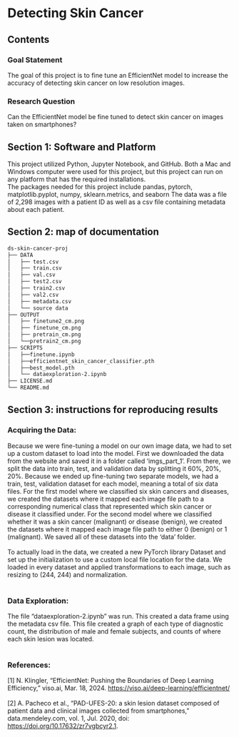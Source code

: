 # Detecting Skin Cancer
## Contents
### Goal Statement
The goal of this project is to fine tune an EfficientNet model to increase the accuracy of detecting skin cancer on low resolution images.
### Research Question
Can the EfficientNet model be fine tuned to detect skin cancer on images taken on smartphones?
## Section 1: Software and Platform
This project utilized Python, Jupyter Notebook, and GitHub. Both a Mac and Windows computer were used for this project, but this project can run on any platform that has the required installations. <br />
The packages needed for this project include pandas, pytorch, matplotlib.pyplot, numpy, sklearn.metrics, and seaborn 
The data was a file of 2,298 images with a patient ID as well as a csv file containing metadata about each patient. <br />
## Section 2: map of documentation
```bash
ds-skin-cancer-proj
├── DATA
│   ├── test.csv
│   ├── train.csv
│   ├── val.csv
│   ├── test2.csv
│   ├── train2.csv
│   ├── val2.csv
│   ├── metadata.csv
│   └── source data
├── OUTPUT
│   ├── finetune2_cm.png
│   ├── finetune_cm.png
│   ├── pretrain_cm.png
│   └──pretrain2_cm.png
├── SCRIPTS
│   ├──finetune.ipynb
│   ├──efficientnet_skin_cancer_classifier.pth
│   ├──best_model.pth
│   └── dataexploration-2.ipynb
├── LICENSE.md
└── README.md
```
## Section 3: instructions for reproducing results
### Acquiring the Data:
Because we were fine-tuning a model on our own image data, we had to set up a custom dataset to load into the model. 
First we downloaded the data from the website and saved it in a folder called ‘imgs_part_1’. From there, we split the data into train, test, and validation data by splitting it 60%, 20%, 20%. Because we ended up fine-tuning two separate models, we had a train, test, validation dataset for each model, meaning a total of six data files. For the first model where we classified six skin cancers and diseases, we created the datasets where it mapped each image file path to a corresponding numerical class that represented which skin cancer or disease it classified under. For the second model where we classified whether it was a skin cancer (malignant) or disease (benign), we created the datasets where it mapped each image file path to either 0 (benign) or 1 (malignant). We saved all of these datasets into the ‘data’ folder. <br /><br />
To actually load in the data, we created a new PyTorch library Dataset and set up the initialization to use a custom local file location for the data. We loaded in every dataset and applied transformations to each image, such as resizing to (244, 244) and normalization.<br /><br />
### Data Exploration:
The file “dataexploration-2.ipynb” was run. This created a data frame using the metadata csv file. This file created a graph of each type of diagnostic count, the distribution of male and female subjects, and counts of where each skin lesion was located. <br /><br />
### References:
[1] N. Klingler, “EfficientNet: Pushing the Boundaries of Deep Learning Efficiency,” viso.ai, Mar. 18, 2024. https://viso.ai/deep-learning/efficientnet/ <br /><br />
[2] A. Pacheco et al., “PAD-UFES-20: a skin lesion dataset composed of patient data and clinical images collected from smartphones,” data.mendeley.com, vol. 1, Jul. 2020, doi: https://doi.org/10.17632/zr7vgbcyr2.1.
